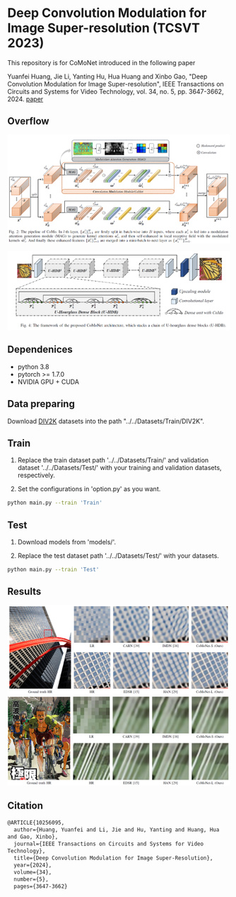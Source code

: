 # Deep Convolution Modulation for Image Super-resolution (TCSVT 2023)
This repository is for CoMoNet introduced in the following paper

Yuanfei Huang, Jie Li, Yanting Hu, Hua Huang and Xinbo Gao, "Deep Convolution Modulation for Image Super-resolution", IEEE Transactions on Circuits and Systems for Video Technology, vol. 34, no. 5, pp. 3647-3662, 2024. [paper](https://ieeexplore.ieee.org/document/10256095)

## Overflow

![Pipeline of CoMo](/Figs/Pipeline_CoMo.png)


![Framework of CoMoNet](/Figs/Framework_CoMoNet.png)

## Dependenices
* python 3.8
* pytorch >= 1.7.0
* NVIDIA GPU + CUDA

## Data preparing
Download [DIV2K](https://data.vision.ee.ethz.ch/cvl/DIV2K/) datasets into the path "../../Datasets/Train/DIV2K". 

## Train
1. Replace the train dataset path '../../Datasets/Train/' and validation dataset '../../Datasets/Test/' with your training and validation datasets, respectively.

3. Set the configurations in 'option.py' as you want.

 ```bash
python main.py --train 'Train'
```

## Test
1. Download models from 'models/'.

2. Replace the test dataset path '../../Datasets/Test/' with your datasets.

```bash
python main.py --train 'Test'
```

## Results
![Visual Results](/Figs/Performance_1.png)
![Visual Results](/Figs/Performance_2.png)

## Citation
```
@ARTICLE{10256095,
  author={Huang, Yuanfei and Li, Jie and Hu, Yanting and Huang, Hua and Gao, Xinbo},
  journal={IEEE Transactions on Circuits and Systems for Video Technology}, 
  title={Deep Convolution Modulation for Image Super-Resolution}, 
  year={2024},
  volume={34},
  number={5},
  pages={3647-3662}
```
